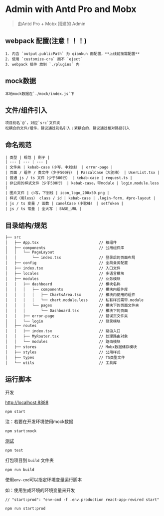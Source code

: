 # Admin with Antd Pro and Mobx

   > 由Antd Pro + Mobx 搭建的 Admin

## webpack 配置(注意！！！)
    1. 内含 `output.publicPath` 为 qiankun 而配置，**上线前按需配置**
    2. 使用 `customize-cra` 而不 `eject`
    3. webpack 插件 放到 `./plugins` 内

## mock数据
    本地mock数据在`./mock/index.js`下

## 文件/组件引入
    项目别名`@`，对应`src`文件夹
    松耦合的文件/组件，建议通过别名引入；紧耦合的，建议通过相对路径引入

## 命名规范
    | 类型 | 规范 | 例子 |
    | --- | --- | --- |
    | 文件夹 | kebab-case（小写，中划线） | error-page |
    | 页面 / 组件 / 类文件（少于500行） | PascalCase（大驼峰） | UserList.tsx |
    | 普通 js / ts 文件（少于500行） | kebab-case | request.ts |
    | 非公用的样式文件（少于500行） | kebab-case，带module | login.module.less |
    | 图片文件 | 小写，下划线 | icon_logo_200x50.png |
    | 样式（用less） class / id | kebab-case | .login-form, #pro-layout |
    | js / ts 变量 / 函数 | camelCase（小驼峰） | setToken |
    | js / ts 常量 | 全大写 | BASE_URL |


## 目录结构/规范

```
├── src
│   ├── App.tsx                           // 根组件
│   ├── components                        // 公用组件库
│   │   └── PageLayout
│   │       └── index.tsx                 // 登录后的页面布局
│   ├── config                            // 全局业务配置
│   ├── index.tsx                         // 入口文件
│   ├── locales                           // 多语言模块
│   ├── modules                           // 业务模块
│   │   ├── dashboard                     // 模块名称
│   │   │   ├── components                // 模块内组件库
│   │   │   │   ├── ChartsArea.tsx        // 模块内使用的组件
│   │   │   │   └── chart.module.less     // 私有样式需带.module
│   │   │   └── pages                     // 模块下的页面文件夹
│   │   │       └── Dashboard.tsx         // 模块下的页面
│   │   ├── error-page                    // 错误页文件夹
│   │   └── login                         // 登录模块
│   ├── routes
│   │   ├── index.tsx                     // 路由入口
│   │   ├── MyRouter.tsx                  // 处理路由对象
│   │   └── modules                       // 路由模块
│   ├── stores                            // Mobx数据储存模块
│   ├── styles                            // 公用样式
│   ├── types                             // TS类型文件
│   └── utils                             // 工具库
```

## 运行脚本

开发

 [http://localhost:8888](http://localhost:8888)


    npm start

注：若要在开发环境使用mock数据

    npm start:mock

[测试](https://facebook.github.io/create-react-app/docs/running-tests)

    npm test


 打包项目到 `build` 文件夹

    npm run build

 使用`env-cmd`可以指定环境变量运行脚本

 如：使用生成环境的环境变量来开发

   ```
   // "start:prod": "env-cmd -f .env.production react-app-rewired start"

   npm run start:prod
   ```

